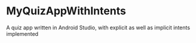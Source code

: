 # MyQuizAppWithIntents
A quiz app written in Android Studio, with explicit as well as implicit intents implemented

